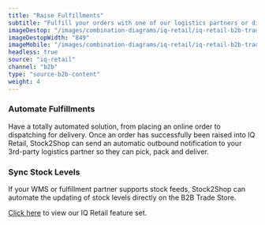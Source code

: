 ```yaml
---
title: "Raise Fulfillments"
subtitle: "Fulfill your orders with one of our logistics partners or directly in your WMS (Warehouse Management System)."
imageDestop: "/images/combination-diagrams/iq-retail/iq-retail-b2b-trade-store-fulfillment.svg"
imageDestopWidth: "849"
imageMobile: "/images/combination-diagrams/iq-retail/iq-retail-b2b-trade-store-fulfillment.svg"
headless: true
source: "iq-retail"
channel: "b2b"
type: "source-b2b-content"
weight: 4
---
```


### Automate Fulfillments
Have a totally automated solution, from placing an online order to dispatching for delivery. Once an order has successfully been raised into IQ Retail, Stock2Shop can send an automatic outbound notification to your 3rd-party logistics partner so they can pick, pack and deliver.

### Sync Stock Levels
If your WMS or fulfillment partner supports stock feeds, Stock2Shop can automate the updating of stock levels directly on the B2B Trade Store.

[Click here](/help/features/iq-retail/ "IQ Retail Features") to view our IQ Retail feature set.